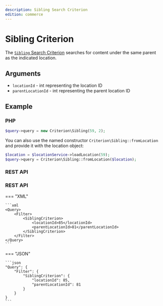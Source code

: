 ```yaml
---
description: Sibling Search Criterion
edition: commerce
---
```


# Sibling Criterion

The [`Sibling` Search Criterion](../../api/php_api/php_api_reference/classes/Ibexa-Contracts-Core-Repository-Values-Content-Query-Criterion-Sibling.html) searches for content under the same parent as the indicated location.

## Arguments

- `locationId` - int representing the location ID
- `parentLocationId` - int representing the parent location ID

## Example

### PHP

``` php
$query->query = new Criterion\Sibling(59, 2);
```

You can also use the named constructor `Criterion\Sibling::fromLocation` and provide it with the location object:

``` php
$location = $locationService->loadLocation(59);
$query->query = Criterion\Sibling::fromLocation($location);
```

### REST API

### REST API

=== "XML"

    ```xml
    <Query>
        <Filter>
            <SiblingCriterion>
                <locationId>85</locationId>
                <parentLocationId>81</parentLocationId>
            </SiblingCriterion>
        </Filter>
    </Query>
    ```

=== "JSON"

    ```json
    "Query": {
        "Filter": {
            "SiblingCriterion": {
                "locationId": 85,
                "parentLocationId": 81
            }
        }
    }
    ```
